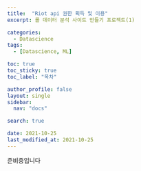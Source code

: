 ```yaml
---
title:  "Riot api 권한 획득 및 이용" 
excerpt: 롤 데이터 분석 사이트 만들기 프로젝트(1)

categories:
  - Datascience
tags:
  - [Datascience, ML]

toc: true
toc_sticky: true
toc_label: "목차"

author_profile: false
layout: single
sidebar:
  nav: "docs"

search: true

date: 2021-10-25
last_modified_at: 2021-10-25
---
```


준비중입니다 

<!--

라이엇 api 사용법에 관한 설명은 구글링을 하다보면 많이 나온다.
하지만 우리또한 공부를 하는 준비단계이니 확실히 정리해두고 가면 좋겠다.

# 준비

회원가입 및 로그인 필요

기존의 라이엇 아이디로 자동로그인이 되었다.

dashboards 에들어가면 Api key가 생성이 되어있는데 이것말고도 다른 key가 있으니 찾아보자

우측상단에 Register Product 버튼이있는데 들어가보자

Production api key와 Personal api key로 구분된다

Production api key 는 어플리케이션이나 웹사이트를 제공할때 필요한 규모가 큰 api key 이다
제품 승인을 받아야하는데 받기위해서는 제품 프로토타입이나 웹사이트가 필요하다

Personal api key는 혼자 개발하거나 소규모 그룹 프로젝트를 할때 사용할수있는 규모가 작은 key이다
Production api key와 달리 rate limit이 작고 추가할당량을 획득할수없다

나중에 웹사이트를 퍼블리싱 해보고싶은 계획은 있지만

혼자만의 공부가 필요하기때문에 personal api key를 얻어보도록하자

Personal key를 승인받도록하자
-->